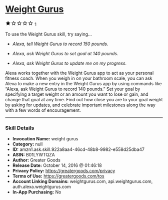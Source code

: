 # [Weight Gurus](http://alexa.amazon.com/#skills/amzn1.ask.skill.922a8aa4-46cd-48b8-9982-e558d25dba47)
![1 stars](../../images/ic_star_black_18dp_1x.png)![1 stars](../../images/ic_star_border_black_18dp_1x.png)![1 stars](../../images/ic_star_border_black_18dp_1x.png)![1 stars](../../images/ic_star_border_black_18dp_1x.png)![1 stars](../../images/ic_star_border_black_18dp_1x.png) 1

To use the Weight Gurus skill, try saying...

* *Alexa, tell Weight Gurus to record 150 pounds.*

* *Alexa, ask Weight Gurus to set goal at 140 pounds.*

* *Alexa, ask Weight Gurus to update me on my progress.*

Alexa works together with the Weight Gurus app to act as your personal fitness coach. When you weigh in on your bathroom scale, you can ask Alexa to make a new entry in the Weight Gurus app by using commands like “Alexa, ask Weight Gurus to record 140 pounds.” Set your goal by specifying a target weight or an amount you want to lose or gain, and change that goal at any time. Find out how close you are to your goal weight by asking for updates, and celebrate important milestones along the way with a few words of encouragement.

***

### Skill Details

* **Invocation Name:** weight gurus
* **Category:** null
* **ID:** amzn1.ask.skill.922a8aa4-46cd-48b8-9982-e558d25dba47
* **ASIN:** B01LYWTQZA
* **Author:** Greater Goods
* **Release Date:** October 14, 2016 @ 01:46:18
* **Privacy Policy:** https://greatergoods.com/privacy
* **Terms of Use:** https://greatergoods.com/tos
* **Account Linking Domains:** weightgurus.com, api.weightgurus.com, auth.alexa.weightgurus.com
* **In-App Purchasing:** No
